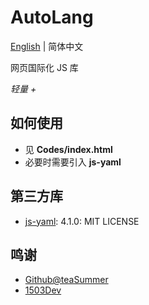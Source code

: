 # AutoLang
[English](README.en.md) | 简体中文

网页国际化 JS 库

*轻量 +*

## 如何使用

- 见 **Codes/index.html**
- 必要时需要引入 **js-yaml**

## 第三方库
   
- [js-yaml](https://github.com/nodeca/js-yaml): 4.1.0: MIT LICENSE

## 鸣谢

- [Github@teaSummer](https://github.com/teaSummer)
- [1503Dev](https://1503dev.top?from=AutoLang)
